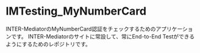 # IMTesting_MyNumberCard

INTER-MediatorのMyNumberCard認証をチェックするためのアプリケーションです。
INTER-Mediatorのサイトに常設して、常にEnd-to-End Testができるようにするためのレポジトリです。
